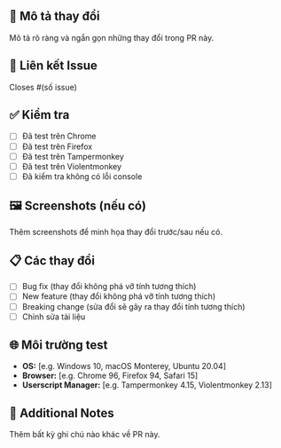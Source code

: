 ## 📝 Mô tả thay đổi
Mô tả rõ ràng và ngắn gọn những thay đổi trong PR này.

## 🔗 Liên kết Issue
Closes #(số issue)

## ✅ Kiểm tra
- [ ] Đã test trên Chrome
- [ ] Đã test trên Firefox
- [ ] Đã test trên Tampermonkey
- [ ] Đã test trên Violentmonkey
- [ ] Đã kiểm tra không có lỗi console

## 🖼️ Screenshots (nếu có)
Thêm screenshots để minh họa thay đổi trước/sau nếu có.

## 📋 Các thay đổi
- [ ] Bug fix (thay đổi không phá vỡ tính tương thích)
- [ ] New feature (thay đổi không phá vỡ tính tương thích)
- [ ] Breaking change (sửa đổi sẽ gây ra thay đổi tính tương thích)
- [ ] Chỉnh sửa tài liệu

## 🌐 Môi trường test
 - **OS:** [e.g. Windows 10, macOS Monterey, Ubuntu 20.04]
 - **Browser:** [e.g. Chrome 96, Firefox 94, Safari 15]
 - **Userscript Manager:** [e.g. Tampermonkey 4.15, Violentmonkey 2.13]

## 📝 Additional Notes
Thêm bất kỳ ghi chú nào khác về PR này.